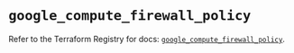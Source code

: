 # `google_compute_firewall_policy`

Refer to the Terraform Registry for docs: [`google_compute_firewall_policy`](https://registry.terraform.io/providers/hashicorp/google/5.31.1/docs/resources/compute_firewall_policy).
